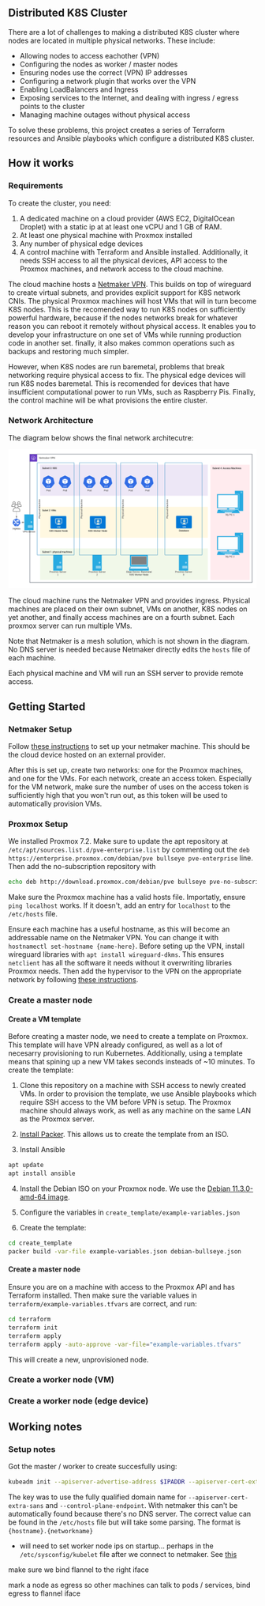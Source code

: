 ## Distributed K8S Cluster

There are a lot of challenges to making a distributed K8S cluster where nodes are located in multiple physical networks. These include:

* Allowing nodes to access eachother (VPN)
* Configuring the nodes as worker / master nodes
* Ensuring nodes use the correct (VPN) IP addresses
* Configuring a network plugin that works over the VPN
* Enabling LoadBalancers and Ingress 
* Exposing services to the Internet, and dealing with ingress / egress points to the cluster
* Managing machine outages without physical access

To solve these problems, this project creates a series of Terraform resources and Ansible playbooks which configure a distributed K8S cluster.

## How it works

### Requirements

To create the cluster, you need:

1. A dedicated machine on a cloud provider (AWS EC2, DigitalOcean Droplet) with a static ip at at least one vCPU and 1 GB of RAM.
2. At least one physical machine with Proxmox installed
3. Any number of physical edge devices
4. A control machine with Terraform and Ansible installed. Additionally, it needs SSH access to all the physical devices, API access to the Proxmox machines, and network access to the cloud machine.

The cloud machine hosts a [Netmaker VPN](https://www.netmaker.org/). This builds on top of wireguard to create virtual subnets, and provides explicit support for K8S network CNIs. The physical Proxmox machines will host VMs that will in turn become K8S nodes. This is the recomended way to run K8S nodes on sufficiently powerful hardware, because if the nodes networks break for whatever reason you can reboot it remotely without physical access. It enables you to develop your infrastructure on one set of VMs while running production code in another set. finally, it also makes common operations such as backups and restoring much simpler. 

However, when K8S nodes are run baremetal, problems that break networking require physical access to fix. The physical edge devices will run K8S nodes baremetal. This is recomended for devices that have insufficient computational power to run VMs, such as Raspberry Pis. Finally, the control machine will be what provisions the entire cluster.

### Network Architecture

The diagram below shows the final network architecutre:

![Network Diagram](img/network-map.png)

The cloud machine runs the Netmaker VPN and provides ingress. Physical machines are placed on their own subnet, VMs on another, K8S nodes on yet another, and finally access machines are on a fourth subnet. Each proxmox server can run multiple VMs.

Note that Netmaker is a mesh solution, which is not shown in the diagram. No DNS server is needed because Netmaker directly edits the `hosts` file of each machine.

Each physical machine and VM will run an SSH server to provide remote access. 

## Getting Started

### Netmaker Setup

Follow [these instructions](https://docs.netmaker.org/quick-start.html) to set up your netmaker machine. This should be the cloud device hosted on an external provider. 

After this is set up, create two networks: one for the Proxmox machines, and one for the VMs. For each network, create an access token. Especially for the VM network, make sure the number of uses on the access token is sufficiently high that you won't run out, as this token will be used to automatically provision VMs. 

### Proxmox Setup

We installed Proxmox 7.2. Make sure to update the apt repository at `/etc/apt/sources.list.d/pve-enterprise.list` by commenting out the `deb https://enterprise.proxmox.com/debian/pve bullseye pve-enterprise` line. Then add the no-subscription repository with 

```bash
echo deb http://download.proxmox.com/debian/pve bullseye pve-no-subscription > /etc/apt/sources.list.d/pve-no-subscription.list
```

Make sure the Proxmox machine has a valid hosts file. Importatly, ensure `ping localhost` works. If it doesn't, add an entry for `localhost` to the `/etc/hosts` file.

Ensure each machine has a useful hostname, as this will become an addressable name on the Netmaker VPN. You can change it with `hostnamectl set-hostname {name-here}`. Before seting up the VPN, install wireguard libraries with `apt install wireguard-dkms`. This ensures `netclient` has all the software it needs without it overwriting libraries Proxmox needs. Then add the hypervisor to the VPN on the appropriate network by following [these instructions](https://docs.netmaker.org/netclient.html).

### Create a master node

#### Create a VM template

Before creating a master node, we need to create a template on Proxmox. This template will have VPN already configured, as well as a lot of necesarry provisioning to run Kubernetes. Additionally, using a template means that spining up a new VM takes seconds insteads of ~10 minutes. To create the template:

1. Clone this repository on a machine with SSH access to newly created VMs. In order to provision the template, we use Ansible playbooks which require SSH access to the VM before VPN is setup. The Proxmox machine should always work, as well as any machine on the same LAN as the Proxmox server.

2. [Install Packer](https://learn.hashicorp.com/tutorials/packer/get-started-install-cli). This allows us to create the template from an ISO. 

3. Install Ansible

```bash
apt update
apt install ansible
```

4. Install the Debian ISO on your Proxmox node. We use the [Debian 11.3.0-amd-64 image](https://cdimage.debian.org/debian-cd/current/amd64/iso-cd/debian-11.3.0-amd64-netinst.iso).

5. Configure the variables in `create_template/example-variables.json`

6. Create the template:

```bash
cd create_template
packer build -var-file example-variables.json debian-bullseye.json
```

#### Create a master node

Ensure you are on a machine with access to the Proxmox API and has Terraform installed. Then make sure the variable values in `terraform/example-variables.tfvars` are correct, and run:

```bash
cd terraform
terraform init
terraform apply
terraform apply -auto-approve -var-file="example-variables.tfvars"
```

This will create a new, unprovisioned node. 

### Create a worker node (VM)

### Create a worker node (edge device)

## Working notes

### Setup notes

Got the master / worker to create succesfully using:
```bash
kubeadm init --apiserver-advertise-address $IPADDR --apiserver-cert-extra-sans k8s-master-1.vms --pod-network-cidr 10.244.0.0/16 --node-name k8s-master-1 --ignore-preflight-errors Swap --cri-socket unix:///var/run/containerd/containerd.sock --control-plane-endpoint k8s-master-1.vms
```

The key was to use the fully qualified domain name for `--apiserver-cert-extra-sans` and `--control-plane-endpoint`. With netmaker this can't be automatically found because there's no DNS server. The correct value can be found in the `/etc/hosts` file but will take some parsing. The format is `{hostname}.{networkname}`


- will need to set worker node ips on startup... perhaps in the `/etc/sysconfig/kubelet` file after we connect to netmaker. See [this](https://stackoverflow.com/questions/54942488/how-to-change-the-internal-ip-of-kubernetes-worker-nodes)

make sure we bind flannel to the right iface

mark a node as egress so other machines can talk to pods / services, bind egress to flannel iface
